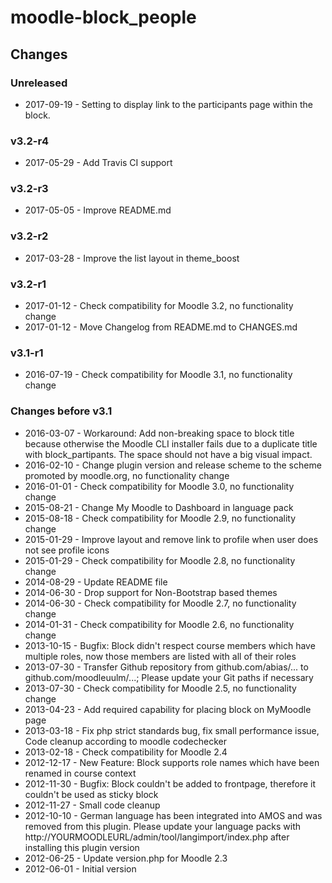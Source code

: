 moodle-block_people
===================

Changes
-------

### Unreleased

* 2017-09-19 - Setting to display link to the participants page within the block.

### v3.2-r4

* 2017-05-29 - Add Travis CI support

### v3.2-r3

* 2017-05-05 - Improve README.md

### v3.2-r2

* 2017-03-28 - Improve the list layout in theme_boost

### v3.2-r1

* 2017-01-12 - Check compatibility for Moodle 3.2, no functionality change
* 2017-01-12 - Move Changelog from README.md to CHANGES.md

### v3.1-r1

* 2016-07-19 - Check compatibility for Moodle 3.1, no functionality change

### Changes before v3.1

* 2016-03-07 - Workaround: Add non-breaking space to block title because otherwise the Moodle CLI installer fails due to a duplicate title with block_partipants. The space should not have a big visual impact.
* 2016-02-10 - Change plugin version and release scheme to the scheme promoted by moodle.org, no functionality change
* 2016-01-01 - Check compatibility for Moodle 3.0, no functionality change
* 2015-08-21 - Change My Moodle to Dashboard in language pack
* 2015-08-18 - Check compatibility for Moodle 2.9, no functionality change
* 2015-01-29 - Improve layout and remove link to profile when user does not see profile icons
* 2015-01-29 - Check compatibility for Moodle 2.8, no functionality change
* 2014-08-29 - Update README file
* 2014-06-30 - Drop support for Non-Bootstrap based themes
* 2014-06-30 - Check compatibility for Moodle 2.7, no functionality change
* 2014-01-31 - Check compatibility for Moodle 2.6, no functionality change
* 2013-10-15 - Bugfix: Block didn't respect course members which have multiple roles, now those members are listed with all of their roles
* 2013-07-30 - Transfer Github repository from github.com/abias/... to github.com/moodleuulm/...; Please update your Git paths if necessary
* 2013-07-30 - Check compatibility for Moodle 2.5, no functionality change
* 2013-04-23 - Add required capability for placing block on MyMoodle page
* 2013-03-18 - Fix php strict standards bug, fix small performance issue, Code cleanup according to moodle codechecker
* 2013-02-18 - Check compatibility for Moodle 2.4
* 2012-12-17 - New Feature: Block supports role names which have been renamed in course context
* 2012-11-30 - Bugfix: Block couldn't be added to frontpage, therefore it couldn't be used as sticky block
* 2012-11-27 - Small code cleanup
* 2012-10-10 - German language has been integrated into AMOS and was removed from this plugin. Please update your language packs with http://YOURMOODLEURL/admin/tool/langimport/index.php after installing this plugin version
* 2012-06-25 - Update version.php for Moodle 2.3
* 2012-06-01 - Initial version
